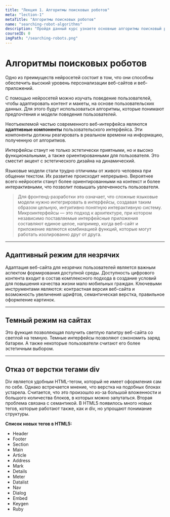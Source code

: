 ```yaml
---
title: "Лекция 1. Алгоритмы поисковых роботов"
meta: "lection-1"
metaTitle: "Алгоритмы поисковых роботов"
name: "searching-robot-algorithms"
description: "Пройдя данный курс узнаете основные алгоритмы поисковый роботов"
courseID: 0
imgPath: "/searching-robots.png"
---
```


# Алгоритмы поисковых роботов

Одно из преимуществ нейросетей состоит в том, что они способны обеспечить высокий уровень персонализации веб-сайтов и веб-приложений.

С помощью нейросетей можно изучать поведение пользователей, чтобы адаптировать контент и макеты, на основе пользовательских данных. Для этого будут использоваться алгоритмы, которые понимают предпочтения и модели поведения пользователей.

Неотъемлемой частью современного веб-интерфейса являются **адаптивные компоненты** пользовательского интерфейса. Эти компоненты должны реагировать в реальном времени на информацию, полученную от алгоритмов.

Интерфейсы станут не только эстетически приятными, но и высоко функциональными, а также ориентированными для пользователя. Это сместит акцент с эстетического дизайна на динамический.

Языковые модели стали трудно отличимы от живого человека при общении текстом. Их развитие происходит непрерывно. Вероятнее всего нейросети станут более ориентированными на контекст и более интерактивными, что позволит повышать увлеченность пользователя.

>Для фронтенд-разработки это означает, что сложные языковые модели нужно интегрировать в интерфейсы, создавая таким образом цельную, интуитивно понятную интерактивную систему. Микроинтерфейсы — это подход к архитектуре, при котором независимо поставляемые интерфейсные приложения составляют единое целое, например, когда веб-сайт и приложение являются комбинацией функций, которые могут работать изолированно друг от друга.

---

## Адаптивный режим для незрячих

Адаптация веб-сайта для незрячих пользователей является важным аспектом формирования доступной среды. Доступность цифрового контента входит в состав комплексного подхода в создание условий для повышения качества жизни мало мобильных граждан. Ключевыми инструментами являются: контрастная версия веб-сайта и возможность увеличения шрифтов, семантическая верстка, правильное оформление картинок.

---

## Темный режим на сайтах

Это функция позволяющая получить светлую палитру веб-сайта со светлой на темную. Темные интерфейсы позволяют сэкономить заряд батареи. А также некоторые пользователи считают его более эстетичным выбором.

---

## Отказ от верстки тегами div

Div является удобным HTML-тегом, который не имеет оформления сам по себе. Однако встречается мнение, что верстка на подобных блоках устарела. Считается, что это произошло из-за большой вложенности и большого количества блоков, в которых можно запутаться. Вторая проблема связана с семантикой. В HTML5 появилось много новых тегов, которые работают также, как и div, но упрощают понимание структуры.

**Список новых тегов в HTML5:**
- Header 
- Footer 
- Section 
- Main 
- Article 
- Address 
- Mark 
- Details 
- Meter 
- Datalist 
- Nav 
- Dialog 
- Embed 
- Keygen 
- Ruby